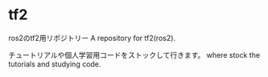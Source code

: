 # tf2
ros2のtf2用リポジトリー
A repository for tf2(ros2).

チュートリアルや個人学習用コードをストックして行きます。
where stock the tutorials and studying code.
